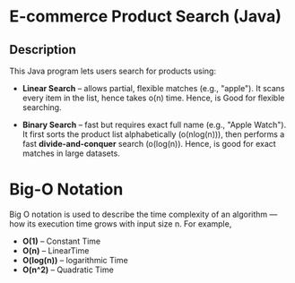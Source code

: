 # E-commerce Product Search (Java)

## Description

This Java program lets users search for products using:
- **Linear Search** – allows partial, flexible matches (e.g., "apple"). It scans every item in the list, hence takes o(n) time. Hence, is Good for flexible searching.

- **Binary Search** – fast but requires exact full name (e.g., "Apple Watch"). It first sorts the product list alphabetically (o(nlog(n))), then performs a fast **divide-and-conquer** search (o(log(n)). Hence, is good for exact matches in large datasets.


# Big-O Notation

Big O notation is used to describe the time complexity of an algorithm — how its execution time grows with input size n. For example,
- **O(1)** –  Constant Time
- **O(n)** –  LinearTime
- **O(log(n))** –  logarithmic Time
- **O(n^2)** –  Quadratic Time






